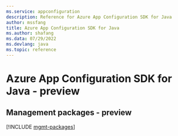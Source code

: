```yaml
---
ms.service: appconfiguration
description: Reference for Azure App Configuration SDK for Java
author: mssfang
title: Azure App Configuration SDK for Java
ms.author: shafang
ms.data: 07/29/2022
ms.devlang: java
ms.topic: reference
---
```

# Azure App Configuration SDK for Java - preview

## Management packages - preview
[!INCLUDE [mgmt-packages](app-configuration-mgmt-index.md)]